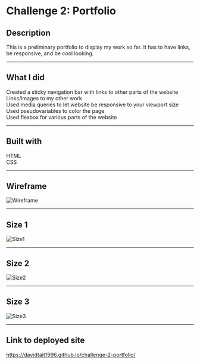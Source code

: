 # Challenge 2: Portfolio



## Description

This is a preliminary portfolio to display my work so far. It has to have links, be responsive, and be cool looking.

---

## What I did

Created a sticky navigation bar with links to other parts of the website  
Links/images to my other work  
Used media queries to let website be responsive to your viewport size  
Used pseudovariables to color the page  
Used flexbox for various parts of the website  

---

## Built with
HTML  
CSS

---

## Wireframe

![Wireframe](https://github.com/davidtait1996/challenge-1-code-refactor/blob/wireframe.PNG?raw=true)

---

## Size 1

![Size1](https://github.com/davidtait1996/challenge-1-code-refactor/blob/screencapture-davidtait1996-github-io-challenge-2-portfolio-2021-11-07-08_35_26.PNG?raw=true)

---

## Size 2

![Size2](https://github.com/davidtait1996/challenge-1-code-refactor/blob/screencapture-davidtait1996-github-io-challenge-2-portfolio-2021-11-07-08_37_11.PNG?raw=true)

---

## Size 3

![Size3](https://github.com/davidtait1996/challenge-1-code-refactor/blob/screencapture-davidtait1996-github-io-challenge-2-portfolio-2021-11-07-08_35_26.PNG?raw=true)

---

## Link to deployed site

https://davidtait1996.github.io/challenge-2-portfolio/